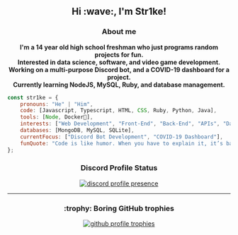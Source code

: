 <!---
RealStr1ke/RealStr1ke is a ✨ special ✨ repository because its `README.md` (this file) appears on your GitHub profile.
You can click the Preview link to take a look at your changes.
--->
<h2 align="center">Hi :wave:, I'm Str1ke!</h2>

<h3 align="center">About me</h3>

<p align="center"><strong>
    I'm a 14 year old high school freshman who just programs random projects for fun.
    <br />
    Interested in data science, software, and video game development.
    <br />
    Working on a multi-purpose Discord bot, and a COVID-19 dashboard for a project.
    <br />
    Currently learning NodeJS, MySQL, Ruby, and database management.
</strong>
</p>

```JavaScript
const str1ke = { 
    pronouns: "He" | "Him",
    code: [Javascript, Typescript, HTML, CSS, Ruby, Python, Java],
    tools: [Node, Docker🐳],
    interests: ["Web Development", "Front-End", "Back-End", "APIs", "Data Science", "Servers"],
    databases: [MongoDB, MySQL, SQLite],
    currentFocus: ["Discord Bot Development", "COVID-19 Dashboard"],
    funQuote: "Code is like humor. When you have to explain it, it’s bad. – Cory House"
};
```


<h3 align="center">Discord Profile Status</h3>
<p align="center">
    <a href="https://discord.com/users/411641088944766982">
        <img alt="discord profile presence" src="https://lanyard-profile-readme.vercel.app/api/411641088944766982?idleMessage=Busy%20torturing%20myself%20with%20programming%20errors....&theme=dark" />
    </a>
</p>

<hr />

<h3 align="center">:trophy: Boring GitHub trophies</h3>
<p align="center">
    <a href="https://github.com/ryo-ma/github-profile-trophy">
        <img alt="github profile trophies" src="https://github-profile-trophy.vercel.app/?username=RealStr1ke&margin-w=10&row=1&no-frame=true&no-bg=true&title=Organizations,Stars,Followers,Commit,PullRequest,Repositories" />
    </a>
</p>
